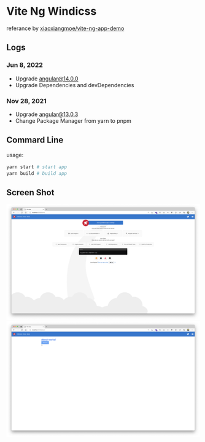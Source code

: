 # Vite Ng Windicss

referance by [xiaoxiangmoe/vite-ng-app-demo](https://github.com/xiaoxiangmoe/vite-ng-app-demo)

## Logs
### Jun 8, 2022
- Upgrade angular@14.0.0
- Upgrade Dependencies and devDependencies 
### Nov 28, 2021 

- Upgrade angular@13.0.3
- Change Package Manager from yarn to pnpm

## Commard Line

usage:

```sh
yarn start # start app
yarn build # build app
```

## Screen Shot

<img src=".//img/Screen Shot 2564-11-21 at 09.23.47.png" with="100%">
<img src="./img/Screen Shot 2564-11-21 at 09.23.53.png" with="100%">


